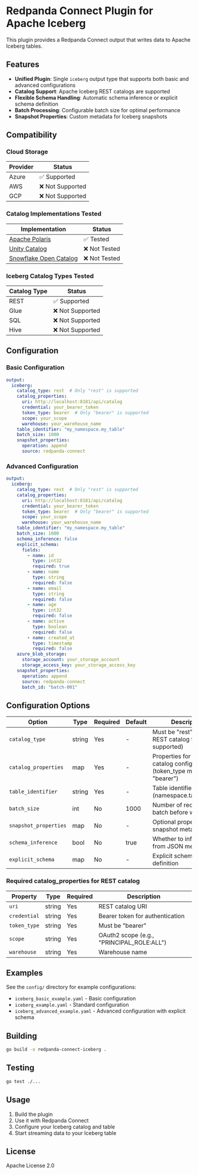 # Redpanda Connect Plugin for Apache Iceberg

This plugin provides a Redpanda Connect output that writes data to Apache Iceberg tables.

## Features

- **Unified Plugin**: Single `iceberg` output type that supports both basic and advanced configurations
- **Catalog Support**: Apache Iceberg REST catalogs are supported
- **Flexible Schema Handling**: Automatic schema inference or explicit schema definition
- **Batch Processing**: Configurable batch size for optimal performance
- **Snapshot Properties**: Custom metadata for Iceberg snapshots

## Compatibility

### Cloud Storage

| Provider | Status |
|----------|--------|
| Azure    | ✅ Supported |
| AWS      | ❌ Not Supported |
| GCP      | ❌ Not Supported |

### Catalog Implementations Tested

| Implementation | Status |
|----------------|--------|
| [Apache Polaris](https://github.com/apache/polaris) | ✅ Tested |
| [Unity Catalog](https://github.com/unitycatalog/unitycatalog) | ❌ Not Tested |
| [Snowflake Open Catalog](https://other-docs.snowflake.com/en/opencatalog/overview) | ❌ Not Tested |

### Iceberg Catalog Types Tested

| Catalog Type | Status |
|--------------|--------|
| REST         | ✅ Supported |
| Glue         | ❌ Not Supported |
| SQL          | ❌ Not Supported |
| Hive         | ❌ Not Supported |

## Configuration

### Basic Configuration

```yaml
output:
  iceberg:
    catalog_type: rest  # Only "rest" is supported
    catalog_properties:
      uri: http://localhost:8181/api/catalog
      credential: your_bearer_token
      token_type: bearer  # Only "bearer" is supported
      scope: your_scope
      warehouse: your_warehouse_name
    table_identifier: "my_namespace.my_table"
    batch_size: 1000
    snapshot_properties:
      operation: append
      source: redpanda-connect
```

### Advanced Configuration

```yaml
output:
  iceberg:
    catalog_type: rest  # Only "rest" is supported
    catalog_properties:
      uri: http://localhost:8181/api/catalog
      credential: your_bearer_token
      token_type: bearer  # Only "bearer" is supported
      scope: your_scope
      warehouse: your_warehouse_name
    table_identifier: "my_namespace.my_table"
    batch_size: 1000
    schema_inference: false
    explicit_schema:
      fields:
        - name: id
          type: int32
          required: true
        - name: name
          type: string
          required: false
        - name: email
          type: string
          required: false
        - name: age
          type: int32
          required: false
        - name: active
          type: boolean
          required: false
        - name: created_at
          type: timestamp
          required: false
    azure_blob_storage:
      storage_account: your_storage_account
      storage_access_key: your_storage_access_key
    snapshot_properties:
      operation: append
      source: redpanda-connect
      batch_id: "batch-001"
```

## Configuration Options

| Option | Type | Required | Default | Description |
|--------|------|----------|---------|-------------|
| `catalog_type` | string | Yes | - | Must be "rest" (only REST catalog type is supported) |
| `catalog_properties` | map | Yes | - | Properties for REST catalog configuration (token_type must be "bearer") |
| `table_identifier` | string | Yes | - | Table identifier (namespace.table_name) |
| `batch_size` | int | No | 1000 | Number of records to batch before writing |
| `snapshot_properties` | map | No | - | Optional properties for snapshot metadata |
| `schema_inference` | bool | No | true | Whether to infer schema from JSON messages |
| `explicit_schema` | map | No | - | Explicit schema definition |

### Required catalog_properties for REST catalog

| Property | Type | Required | Description |
|----------|------|----------|-------------|
| `uri` | string | Yes | REST catalog URI |
| `credential` | string | Yes | Bearer token for authentication |
| `token_type` | string | Yes | Must be "bearer" |
| `scope` | string | Yes | OAuth2 scope (e.g., "PRINCIPAL_ROLE:ALL") |
| `warehouse` | string | Yes | Warehouse name |

## Examples

See the `config/` directory for example configurations:

- `iceberg_basic_example.yaml` - Basic configuration
- `iceberg_example.yaml` - Standard configuration
- `iceberg_advanced_example.yaml` - Advanced configuration with explicit schema

## Building

```bash
go build -o redpanda-connect-iceberg .
```

## Testing

```bash
go test ./...
```

## Usage

1. Build the plugin
2. Use it with Redpanda Connect
3. Configure your Iceberg catalog and table
4. Start streaming data to your Iceberg table

## License

Apache License 2.0
